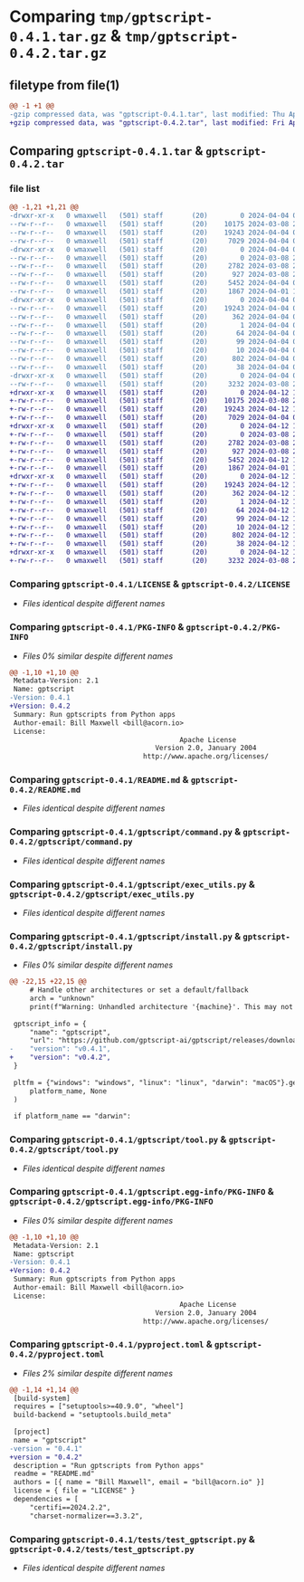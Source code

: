 # Comparing `tmp/gptscript-0.4.1.tar.gz` & `tmp/gptscript-0.4.2.tar.gz`

## filetype from file(1)

```diff
@@ -1 +1 @@
-gzip compressed data, was "gptscript-0.4.1.tar", last modified: Thu Apr  4 04:01:09 2024, max compression
+gzip compressed data, was "gptscript-0.4.2.tar", last modified: Fri Apr 12 18:14:06 2024, max compression
```

## Comparing `gptscript-0.4.1.tar` & `gptscript-0.4.2.tar`

### file list

```diff
@@ -1,21 +1,21 @@
-drwxr-xr-x   0 wmaxwell   (501) staff       (20)        0 2024-04-04 04:01:09.632605 gptscript-0.4.1/
--rw-r--r--   0 wmaxwell   (501) staff       (20)    10175 2024-03-08 22:16:36.000000 gptscript-0.4.1/LICENSE
--rw-r--r--   0 wmaxwell   (501) staff       (20)    19243 2024-04-04 04:01:09.632370 gptscript-0.4.1/PKG-INFO
--rw-r--r--   0 wmaxwell   (501) staff       (20)     7029 2024-04-04 03:59:06.000000 gptscript-0.4.1/README.md
-drwxr-xr-x   0 wmaxwell   (501) staff       (20)        0 2024-04-04 04:01:09.631341 gptscript-0.4.1/gptscript/
--rw-r--r--   0 wmaxwell   (501) staff       (20)        0 2024-03-08 22:16:36.000000 gptscript-0.4.1/gptscript/__init__.py
--rw-r--r--   0 wmaxwell   (501) staff       (20)     2782 2024-03-08 22:16:36.000000 gptscript-0.4.1/gptscript/command.py
--rw-r--r--   0 wmaxwell   (501) staff       (20)      927 2024-03-08 22:16:36.000000 gptscript-0.4.1/gptscript/exec_utils.py
--rw-r--r--   0 wmaxwell   (501) staff       (20)     5452 2024-04-04 03:59:06.000000 gptscript-0.4.1/gptscript/install.py
--rw-r--r--   0 wmaxwell   (501) staff       (20)     1867 2024-04-01 18:37:22.000000 gptscript-0.4.1/gptscript/tool.py
-drwxr-xr-x   0 wmaxwell   (501) staff       (20)        0 2024-04-04 04:01:09.632171 gptscript-0.4.1/gptscript.egg-info/
--rw-r--r--   0 wmaxwell   (501) staff       (20)    19243 2024-04-04 04:01:09.000000 gptscript-0.4.1/gptscript.egg-info/PKG-INFO
--rw-r--r--   0 wmaxwell   (501) staff       (20)      362 2024-04-04 04:01:09.000000 gptscript-0.4.1/gptscript.egg-info/SOURCES.txt
--rw-r--r--   0 wmaxwell   (501) staff       (20)        1 2024-04-04 04:01:09.000000 gptscript-0.4.1/gptscript.egg-info/dependency_links.txt
--rw-r--r--   0 wmaxwell   (501) staff       (20)       64 2024-04-04 04:01:09.000000 gptscript-0.4.1/gptscript.egg-info/entry_points.txt
--rw-r--r--   0 wmaxwell   (501) staff       (20)       99 2024-04-04 04:01:09.000000 gptscript-0.4.1/gptscript.egg-info/requires.txt
--rw-r--r--   0 wmaxwell   (501) staff       (20)       10 2024-04-04 04:01:09.000000 gptscript-0.4.1/gptscript.egg-info/top_level.txt
--rw-r--r--   0 wmaxwell   (501) staff       (20)      802 2024-04-04 03:59:06.000000 gptscript-0.4.1/pyproject.toml
--rw-r--r--   0 wmaxwell   (501) staff       (20)       38 2024-04-04 04:01:09.632641 gptscript-0.4.1/setup.cfg
-drwxr-xr-x   0 wmaxwell   (501) staff       (20)        0 2024-04-04 04:01:09.632022 gptscript-0.4.1/tests/
--rw-r--r--   0 wmaxwell   (501) staff       (20)     3232 2024-03-08 22:16:36.000000 gptscript-0.4.1/tests/test_gptscript.py
+drwxr-xr-x   0 wmaxwell   (501) staff       (20)        0 2024-04-12 18:14:06.080641 gptscript-0.4.2/
+-rw-r--r--   0 wmaxwell   (501) staff       (20)    10175 2024-03-08 22:16:36.000000 gptscript-0.4.2/LICENSE
+-rw-r--r--   0 wmaxwell   (501) staff       (20)    19243 2024-04-12 18:14:06.080461 gptscript-0.4.2/PKG-INFO
+-rw-r--r--   0 wmaxwell   (501) staff       (20)     7029 2024-04-04 03:59:06.000000 gptscript-0.4.2/README.md
+drwxr-xr-x   0 wmaxwell   (501) staff       (20)        0 2024-04-12 18:14:06.079277 gptscript-0.4.2/gptscript/
+-rw-r--r--   0 wmaxwell   (501) staff       (20)        0 2024-03-08 22:16:36.000000 gptscript-0.4.2/gptscript/__init__.py
+-rw-r--r--   0 wmaxwell   (501) staff       (20)     2782 2024-03-08 22:16:36.000000 gptscript-0.4.2/gptscript/command.py
+-rw-r--r--   0 wmaxwell   (501) staff       (20)      927 2024-03-08 22:16:36.000000 gptscript-0.4.2/gptscript/exec_utils.py
+-rw-r--r--   0 wmaxwell   (501) staff       (20)     5452 2024-04-12 18:12:33.000000 gptscript-0.4.2/gptscript/install.py
+-rw-r--r--   0 wmaxwell   (501) staff       (20)     1867 2024-04-01 18:37:22.000000 gptscript-0.4.2/gptscript/tool.py
+drwxr-xr-x   0 wmaxwell   (501) staff       (20)        0 2024-04-12 18:14:06.080265 gptscript-0.4.2/gptscript.egg-info/
+-rw-r--r--   0 wmaxwell   (501) staff       (20)    19243 2024-04-12 18:14:06.000000 gptscript-0.4.2/gptscript.egg-info/PKG-INFO
+-rw-r--r--   0 wmaxwell   (501) staff       (20)      362 2024-04-12 18:14:06.000000 gptscript-0.4.2/gptscript.egg-info/SOURCES.txt
+-rw-r--r--   0 wmaxwell   (501) staff       (20)        1 2024-04-12 18:14:06.000000 gptscript-0.4.2/gptscript.egg-info/dependency_links.txt
+-rw-r--r--   0 wmaxwell   (501) staff       (20)       64 2024-04-12 18:14:06.000000 gptscript-0.4.2/gptscript.egg-info/entry_points.txt
+-rw-r--r--   0 wmaxwell   (501) staff       (20)       99 2024-04-12 18:14:06.000000 gptscript-0.4.2/gptscript.egg-info/requires.txt
+-rw-r--r--   0 wmaxwell   (501) staff       (20)       10 2024-04-12 18:14:06.000000 gptscript-0.4.2/gptscript.egg-info/top_level.txt
+-rw-r--r--   0 wmaxwell   (501) staff       (20)      802 2024-04-12 18:12:33.000000 gptscript-0.4.2/pyproject.toml
+-rw-r--r--   0 wmaxwell   (501) staff       (20)       38 2024-04-12 18:14:06.080676 gptscript-0.4.2/setup.cfg
+drwxr-xr-x   0 wmaxwell   (501) staff       (20)        0 2024-04-12 18:14:06.080143 gptscript-0.4.2/tests/
+-rw-r--r--   0 wmaxwell   (501) staff       (20)     3232 2024-03-08 22:16:36.000000 gptscript-0.4.2/tests/test_gptscript.py
```

### Comparing `gptscript-0.4.1/LICENSE` & `gptscript-0.4.2/LICENSE`

 * *Files identical despite different names*

### Comparing `gptscript-0.4.1/PKG-INFO` & `gptscript-0.4.2/PKG-INFO`

 * *Files 0% similar despite different names*

```diff
@@ -1,10 +1,10 @@
 Metadata-Version: 2.1
 Name: gptscript
-Version: 0.4.1
+Version: 0.4.2
 Summary: Run gptscripts from Python apps
 Author-email: Bill Maxwell <bill@acorn.io>
 License: 
                                          Apache License
                                    Version 2.0, January 2004
                                 http://www.apache.org/licenses/
```

### Comparing `gptscript-0.4.1/README.md` & `gptscript-0.4.2/README.md`

 * *Files identical despite different names*

### Comparing `gptscript-0.4.1/gptscript/command.py` & `gptscript-0.4.2/gptscript/command.py`

 * *Files identical despite different names*

### Comparing `gptscript-0.4.1/gptscript/exec_utils.py` & `gptscript-0.4.2/gptscript/exec_utils.py`

 * *Files identical despite different names*

### Comparing `gptscript-0.4.1/gptscript/install.py` & `gptscript-0.4.2/gptscript/install.py`

 * *Files 0% similar despite different names*

```diff
@@ -22,15 +22,15 @@
     # Handle other architectures or set a default/fallback
     arch = "unknown"
     print(f"Warning: Unhandled architecture '{machine}'. This may not be supported.")
 
 gptscript_info = {
     "name": "gptscript",
     "url": "https://github.com/gptscript-ai/gptscript/releases/download/",
-    "version": "v0.4.1",
+    "version": "v0.4.2",
 }
 
 pltfm = {"windows": "windows", "linux": "linux", "darwin": "macOS"}.get(
     platform_name, None
 )
 
 if platform_name == "darwin":
```

### Comparing `gptscript-0.4.1/gptscript/tool.py` & `gptscript-0.4.2/gptscript/tool.py`

 * *Files identical despite different names*

### Comparing `gptscript-0.4.1/gptscript.egg-info/PKG-INFO` & `gptscript-0.4.2/gptscript.egg-info/PKG-INFO`

 * *Files 0% similar despite different names*

```diff
@@ -1,10 +1,10 @@
 Metadata-Version: 2.1
 Name: gptscript
-Version: 0.4.1
+Version: 0.4.2
 Summary: Run gptscripts from Python apps
 Author-email: Bill Maxwell <bill@acorn.io>
 License: 
                                          Apache License
                                    Version 2.0, January 2004
                                 http://www.apache.org/licenses/
```

### Comparing `gptscript-0.4.1/pyproject.toml` & `gptscript-0.4.2/pyproject.toml`

 * *Files 2% similar despite different names*

```diff
@@ -1,14 +1,14 @@
 [build-system]
 requires = ["setuptools>=40.9.0", "wheel"]
 build-backend = "setuptools.build_meta"
 
 [project]
 name = "gptscript"
-version = "0.4.1"
+version = "0.4.2"
 description = "Run gptscripts from Python apps"
 readme = "README.md"
 authors = [{ name = "Bill Maxwell", email = "bill@acorn.io" }]
 license = { file = "LICENSE" }
 dependencies = [
     "certifi==2024.2.2",
     "charset-normalizer==3.3.2",
```

### Comparing `gptscript-0.4.1/tests/test_gptscript.py` & `gptscript-0.4.2/tests/test_gptscript.py`

 * *Files identical despite different names*

